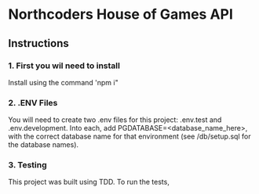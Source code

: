 # Northcoders House of Games API

## Instructions

### 1. First you wil need to install 

Install using the command 'npm i" 

### 2. .ENV Files

You will need to create two .env files for this project: .env.test and .env.development. Into each, add PGDATABASE=<database_name_here>, with the correct database name for that environment (see /db/setup.sql for the database names).


### 3. Testing

This project was built using TDD. To run the tests, 